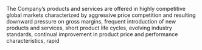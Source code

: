 The  Company’s  products  and  services  are  offered  in  highly  competitive  global  markets  characterized  by  aggressive  price
competition  and  resulting  downward  pressure  on  gross  margins,  frequent  introduction  of  new  products  and  services,  short
product life cycles, evolving industry standards, continual improvement in product price and performance characteristics, rapid